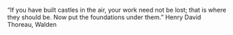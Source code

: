 
“If you have built castles in the air, your work need not be lost; that is where they should be. Now put the foundations under them.”
Henry David Thoreau, Walden
